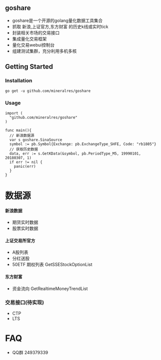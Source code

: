 ## goshare

 * goshare是一个开源的golang量化数据工具集合
 * 抓取 新浪,上证官方,东方财富 的历史k线或实时tick
 * 封装相关市场的交易接口
 * 集成量化交易框架
 * 量化交易webui控制台
 * 组建测试集群，充分利用多机多核

<!-- [START getstarted] -->
## Getting Started

### Installation
 ```
 go get -u github.com/mineralres/goshare
```
### Usage
```
import (
  "github.com/mineralres/goshare"
)

func main(){
  // 新浪数据源
  var s goshare.SinaSource
  symbol := pb.Symbol{Exchange: pb.ExchangeType_SHFE, Code: "rb1805"}
  // 获取历史数据
  data, err := s.GetKData(&symbol, pb.PeriodType_M5, 19990101, 20180307, 1)
  if err != nil {
    panic(err)
  }
}
```

# 数据源

#### 新浪数据

* 期货实时数据
* 股票实时数据

#### 上证交易所官方

* A股列表
* 分红送股
* 50ETF 期权列表 GetSSEStockOptionList

#### 东方财富

* 资金流向  GetRealtimeMoneyTrendList


 ### 交易接口(待实现)
 * CTP
 * LTS
 

# FAQ
* QQ群 249379339 
